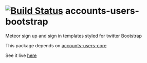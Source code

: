 [![Build Status](https://travis-ci.org/splendido/accounts-users-core.svg?branch=master)](https://travis-ci.org/splendido/accounts-users-core)
accounts-users-bootstrap
========================

Meteor sign up and sign in templates styled for twitter Bootstrap

This package depends on [accounts-users-core](https://github.com/splendido/accounts-users-core.git)

See it live [here](http://accounts-users.meteor.com)
